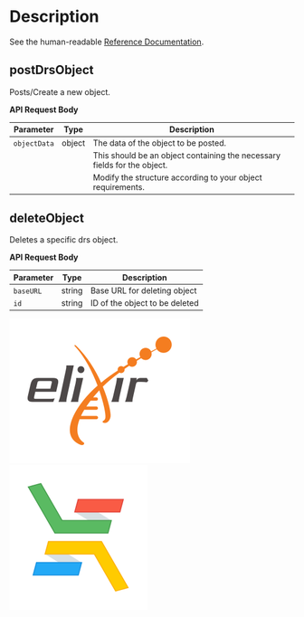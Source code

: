 # Description

See the human-readable [Reference Documentation](https://ga4gh.github.io/data-repository-service-schemas/docs/).

## postDrsObject

Posts/Create a new object.

**API Request Body**

| Parameter  | Type   | Description                                                              |
| ---------- | ------ | ------------------------------------------------------------------------ |
| `objectData` | object | The data of the object to be posted.                                   |
|            |        | This should be an object containing the necessary fields for the object. |
|            |        | Modify the structure according to your object requirements.              |

## deleteObject

Deletes a specific drs object.

**API Request Body**

| Parameter | Type   | Description                    |
| --------- | ------ | ------------------------------ |
| `baseURL` | string | Base URL for deleting object   |
| `id`      | string | ID of the object to be deleted |


![Logo]('./../../../../images/logo-elixir.svg)
![Logo]('./../../../../images/logo-elixir-cloud-aai.svg)

